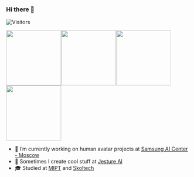### Hi there 👋

<img alt="Visitors" src="https://komarev.com/ghpvc/?username=izakharkin&style=flat&labelColor=black&logo=github&label=PROFILE+VIEWS&color=29bf12"/></em></p>  

<!-- [![Ilya Zakharkin's github activity graph](https://activity-graph.herokuapp.com/graph?username=izakharkin&theme=nord)]() -->

<img src="./static/ilya_pbc_opt.gif" height=150px><img src="./static/ilya_pbc2_opt.gif" height=150px><img src="./static/ilya_jesture_opt.gif" height=150px><img src="./static/ilya_videotouch.gif" height=150px>

<!--
**izakharkin/izakharkin** is a ✨ _special_ ✨ repository because its `README.md` (this file) appears on your GitHub profile.

Here are some ideas to get you started:

- 🔭 I’m currently working on ...
- 🌱 I’m currently learning ...
- 👯 I’m looking to collaborate on ...
- 🤔 I’m looking for help with ...
- 💬 Ask me about ...
- 📫 How to reach me: ...
- 😄 Pronouns: ...
- ⚡ Fun fact: ...
-->

- 🕺 I’m currently working on human avatar projects at [Samsung AI Center - Moscow](https://github.com/saic-vul)
- 🤟 Sometimes I create cool stuff at [Jesture AI](https://github.com/jesture-ai/jesture-sdk)
- 🎓 Studied at [MIPT](https://mipt.ru/english) and [Skoltech](http://www.skoltech.ru/en)

